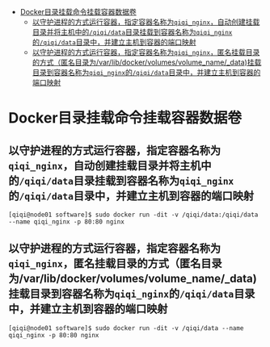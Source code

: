 - [Docker目录挂载命令挂载容器数据卷](#docker目录挂载命令挂载容器数据卷)
  - [以守护进程的方式运行容器，指定容器名称为`qiqi_nginx`，自动创建挂载目录并将主机中的`/qiqi/data`目录挂载到容器名称为`qiqi_nginx`的`/qiqi/data`目录中，并建立主机到容器的端口映射](#以守护进程的方式运行容器指定容器名称为qiqi_nginx自动创建挂载目录并将主机中的qiqidata目录挂载到容器名称为qiqi_nginx的qiqidata目录中并建立主机到容器的端口映射)
  - [以守护进程的方式运行容器，指定容器名称为`qiqi_nginx`，匿名挂载目录的方式（匿名目录为/var/lib/docker/volumes/volume_name/_data)挂载目录到容器名称为`qiqi_nginx`的`/qiqi/data`目录中，并建立主机到容器的端口映射](#以守护进程的方式运行容器指定容器名称为qiqi_nginx匿名挂载目录的方式匿名目录为varlibdockervolumesvolume_name_data挂载目录到容器名称为qiqi_nginx的qiqidata目录中并建立主机到容器的端口映射)

# Docker目录挂载命令挂载容器数据卷

## 以守护进程的方式运行容器，指定容器名称为`qiqi_nginx`，自动创建挂载目录并将主机中的`/qiqi/data`目录挂载到容器名称为`qiqi_nginx`的`/qiqi/data`目录中，并建立主机到容器的端口映射

```shell
[qiqi@node01 software]$ sudo docker run -dit -v /qiqi/data:/qiqi/data --name qiqi_nginx -p 80:80 nginx
```

## 以守护进程的方式运行容器，指定容器名称为`qiqi_nginx`，匿名挂载目录的方式（匿名目录为/var/lib/docker/volumes/volume_name/_data)挂载目录到容器名称为`qiqi_nginx`的`/qiqi/data`目录中，并建立主机到容器的端口映射

```shell
[qiqi@node01 software]$ sudo docker run -dit -v /qiqi/data --name qiqi_nginx -p 80:80 nginx
```

